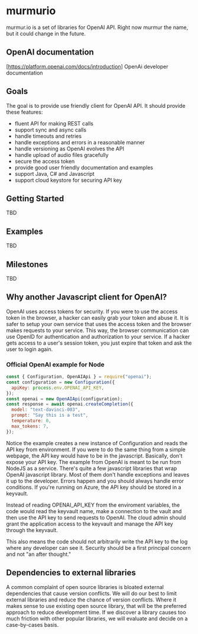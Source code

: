 # murmurio
murmur.io is a set of libraries for OpenAI API. Right now murmur the name, but it could change in the future.

## OpenAI documentation

[https://platform.openai.com/docs/introduction] OpenAi developer documentation

## Goals

The goal is to provide use friendly client for OpenAI API. It should provide these features:

* fluent API for making  REST calls
* support sync and async calls
* handle timeouts and retries
* handle exceptions and errors in a reasonable manner
* handle versioning as OpenAI evolves the API
* handle upload of audio files gracefully
* secure the access token
* provide good user friendly documentation and examples
* support Java, C# and Javascript
* support cloud keystore for securing API key

## Getting Started

TBD

## Examples

TBD

## Milestones

TBD

## Why another Javascript client for OpenAI?

OpenAI uses access tokens for security. If you were to use the access token in the browser, a hacker can easily grab your token and abuse it. It is safer to setup your own service that uses the access token and the browser makes requests to your service. This way, the browser communication can use OpenID for authentication and authorization to your service. If a hacker gets access to a user's session token, you just expire that token and ask the user to login again.

### Official OpenAI example for Node

```javascript
const { Configuration, OpenAIApi } = require("openai");
const configuration = new Configuration({
  apiKey: process.env.OPENAI_API_KEY,
});
const openai = new OpenAIApi(configuration);
const response = await openai.createCompletion({
  model: "text-davinci-003",
  prompt: "Say this is a test",
  temperature: 0,
  max_tokens: 7,
});
```

Notice the example creates a new instance of Configuration and reads the API key from environment. If you were to do the same thing from a simple webpage, the API key would have to be in the javascript. Basically, don't expose your API key. The example from OpenAI is meant to be run from NodeJS as a service. There's quite a few javascript libraries that wrap OpenAI javascript library. Most of them don't handle exceptions and leaves it up to the developer. Errors happen and you should always handle error conditions. If you're running on Azure, the API key should be stored in a keyvault.

Instead of reading OPENAI_API_KEY from the enviroment variables, the code would read the keyvault name, make a connection to the vault and then use the API key to send requests to OpenAI. The cloud admin should grant the application access to the keyvault and manage the API key through the keyvault.

This also means the code should not arbitrarily write the API key to the log where any developer can see it. Security should be a first principal concern and not "an after thought."

## Dependencies to external libraries

A common complaint of open source libraries is bloated external dependencies that cause version conflicts. We will do our best to limit external libraries and reduce the chance of version conflicts. Where it makes sense to use existing open source library, that will be the preferred approach to reduce development time. If we discover a library causes too much friction with other popular libraries, we will evaluate and decide on a case-by-cases basis.


